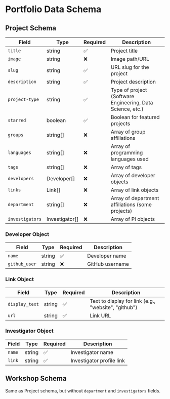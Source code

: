 # Portfolio Data Schema

## Project Schema

| Field | Type | Required | Description |
|-------|------|----------|-------------|
| `title` | string | ✅ | Project title |
| `image` | string | ❌ | Image path/URL |
| `slug` | string | ✅ | URL slug for the project |
| `description` | string | ✅ | Project description |
| `project-type` | string | ✅ | Type of project (Software Engineering, Data Science, etc.) |
| `starred` | boolean | ✅ | Boolean for featured projects |
| `groups` | string[] | ❌ | Array of group affiliations |
| `languages` | string[] | ❌ | Array of programming languages used |
| `tags` | string[] | ❌ | Array of tags |
| `developers` | Developer[] | ❌ | Array of developer objects |
| `links` | Link[] | ❌ | Array of link objects |
| `department` | string[] | ❌ | Array of department affiliations (some projects) |
| `investigators` | Investigator[] | ❌ | Array of PI objects |

### Developer Object
| Field | Type | Required | Description |
|-------|------|----------|-------------|
| `name` | string | ✅ | Developer name |
| `github_user` | string | ❌ | GitHub username |

### Link Object
| Field | Type | Required | Description |
|-------|------|----------|-------------|
| `display_text` | string | ✅ | Text to display for link (e.g., "website", "github") |
| `url` | string | ✅ | Link URL |

### Investigator Object
| Field | Type | Required | Description |
|-------|------|----------|-------------|
| `name` | string | ✅ | Investigator name |
| `link` | string | ✅ | Investigator profile link |

## Workshop Schema

Same as Project schema, but without `department` and `investigators` fields.